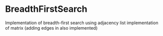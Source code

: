 # BreadthFirstSearch
Implementation of breadth-first search using adjacency list implementation of matrix (adding edges in also implemented)
